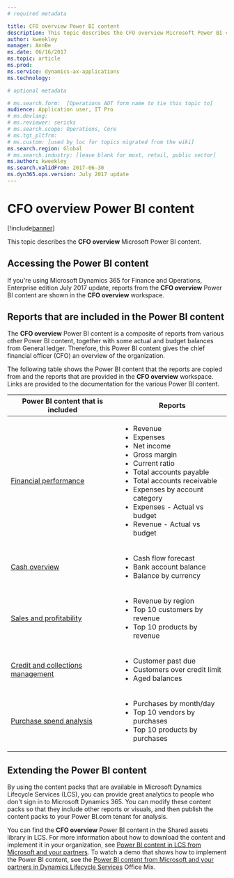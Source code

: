 ```yaml
---
# required metadata

title: CFO overview Power BI content
description: This topic describes the CFO overview Microsoft Power BI content. 
author: kweekley
manager: AnnBe
ms.date: 06/16/2017
ms.topic: article
ms.prod: 
ms.service: dynamics-ax-applications
ms.technology: 

# optional metadata

# ms.search.form:  [Operations AOT form name to tie this topic to]
audience: Application user, IT Pro
# ms.devlang: 
# ms.reviewer: sericks
# ms.search.scope: Operations, Core
# ms.tgt_pltfrm: 
# ms.custom: [used by loc for topics migrated from the wiki]
ms.search.region: Global
# ms.search.industry: [leave blank for most, retail, public sector]
ms.author: kweekley
ms.search.validFrom: 2017-06-30 
ms.dyn365.ops.version: July 2017 update 
---
```


# CFO overview Power BI content

[!include[banner](../includes/banner.md)]


This topic describes the **CFO overview** Microsoft Power BI content. 

## Accessing the Power BI content

If you're using Microsoft Dynamics 365 for Finance and Operations, Enterprise edition July 2017 update, reports from the **CFO overview** Power BI content are shown in the **CFO overview** workspace.

## Reports that are included in the Power BI content
The **CFO overview** Power BI content is a composite of reports from various other Power BI content, together with some actual and budget balances from General ledger. Therefore, this Power BI content gives the chief financial officer (CFO) an overview of the organization.

The following table shows the Power BI content that the reports are copied from and the reports that are provided in the **CFO overview** workspace. Links are provided to the documentation for the various Power BI content.

| Power BI content that is included     | Reports |
|---------------------------------------|---------|
| [Financial performance](financial-performance-power-bi-content-pack.md) | <ul><li>Revenue</li><li>Expenses</li><li>Net income</li><li>Gross margin</li><li>Current ratio</li><li>Total accounts payable</li><li>Total accounts receivable</li><li>Expenses by account category</li><li>Expenses - Actual vs budget</li><li>Revenue - Actual vs budget</li></ul> |
| [Cash overview](/dynamics365/unified-operations/financials/cash-bank-management/Cash-Overview-Power-BI-content) | <ul><li>Cash flow forecast</li><li>Bank account balance</li><li>Balance by currency</li></ul> |
| [Sales and profitability](sales-profitability-performance-content-pack.md) | <ul><li>Revenue by region</li><li>Top 10 customers by revenue</li><li>Top 10 products by revenue</li></ul> |
| [Credit and collections management](/dynamics365/unified-operations/financials/accounts-receivable/credit-collections-power-bi) | <ul><li>Customer past due</li><li>Customers over credit limit</li><li>Aged balances</li></ul> |
| [Purchase spend analysis](/dynamics365/unified-operations/financials/accounts-receivable/credit-collections-power-bi) | <ul><li>Purchases by month/day</li><li>Top 10 vendors by purchases</li><li>Top 10 products by purchases</li></ul> |

## Extending the Power BI content
By using the content packs that are available in Microsoft Dynamics Lifecycle Services (LCS), you can provide great analytics to people who don't sign in to Microsoft Dynamics 365. You can modify these content packs so that they include other reports or visuals, and then publish the content packs to your Power BI.com tenant for analysis.

You can find the **CFO overview** Power BI content in the Shared assets library in LCS. For more information about how to download the content and implement it in your organization, see [Power BI content in LCS from Microsoft and your partners](/dynamics365/unified-operations/dev-itpro/analytics/power-bi-content-microsoft-partners). To watch a demo that shows how to implement the Power BI content, see the [Power BI content from Microsoft and your partners in Dynamics Lifecycle Services](https://mix.office.com/watch/9puyb1b2xs1w) Office Mix.
